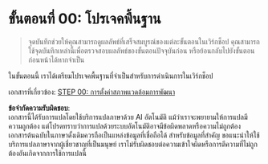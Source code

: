 # ขั้นตอนที่ 00: โปรเจคพื้นฐาน

> จุดบันทึกช่วยให้คุณสามารถดูผลลัพธ์ที่เสร็จสมบูรณ์ของแต่ละขั้นตอนในเวิร์กช็อป คุณสามารถใช้จุดบันทึกเหล่านี้เพื่อตรวจสอบผลลัพธ์ของขั้นตอนปัจจุบันก่อน หรือย้อนกลับไปยังขั้นตอนก่อนหน้าได้หากจำเป็น

ในขั้นตอนนี้ เราได้เตรียมโปรเจคพื้นฐานที่จำเป็นสำหรับการดำเนินการในเวิร์กช็อป

เอกสารที่เกี่ยวข้อง: [STEP 00: การตั้งค่าสภาพแวดล้อมการพัฒนา](../../docs/step-00.md)

**ข้อจำกัดความรับผิดชอบ**:  
เอกสารนี้ได้รับการแปลโดยใช้บริการแปลภาษาด้วย AI อัตโนมัติ แม้ว่าเราจะพยายามให้การแปลมีความถูกต้อง แต่โปรดทราบว่าการแปลด้วยระบบอัตโนมัติอาจมีข้อผิดพลาดหรือความไม่ถูกต้อง เอกสารต้นฉบับในภาษาดั้งเดิมควรถือเป็นแหล่งข้อมูลที่เชื่อถือได้ สำหรับข้อมูลที่สำคัญ ขอแนะนำให้ใช้บริการแปลภาษาจากผู้เชี่ยวชาญที่เป็นมนุษย์ เราไม่รับผิดชอบต่อความเข้าใจผิดหรือการตีความที่ไม่ถูกต้องอันเกิดจากการใช้การแปลนี้